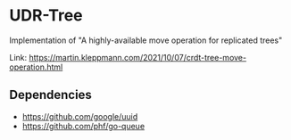 # UDR-Tree

Implementation of "A highly-available move operation for replicated trees"

Link: <https://martin.kleppmann.com/2021/10/07/crdt-tree-move-operation.html>

## Dependencies

- <https://github.com/google/uuid>
- <https://github.com/phf/go-queue>

